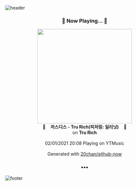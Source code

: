 ![header](https://capsule-render.vercel.app/api?type=wave&height=170&section=header&text=Hi.%20I'm%20SHIFT&fontColor=090707&fontAlignX=45&fontAlignY=65&fontSize=100)

<h3 align="center">🎵 Now Playing... 🎵</h3>
<p align="center">
  <a href="https://music.youtube.com/channel/UCQ35pW9P3Fe6fB8_Gt_LUgw">
    <img width="300" src="https://lh3.googleusercontent.com/Bas8J_1mBgpJv76yQ4Z3NzfJrWb6niS9bAtZmKJ5F-AYylo60V8ZxIjFWp8nc_kZCtCx3wECEUdrcSZEGw">
  </a>
  <br>
  🎵&nbsp&nbsp&nbsp <b>저스디스 - Tru Rich(피처링: 일리닛)</b> &nbsp&nbsp&nbsp🎵
  <br>
  on <b>Tru Rich</b>
  
  <br />
  <br />
  02/01/2021 20:08 Playing on YTMusic
  <br />
  <br />
  Generated with <a href="https://github.com/20chan/github-now">20chan/github-now</a>
</p>

<h3 align="center">•••</h3>

![footer](https://capsule-render.vercel.app/api?type=wave&height=150&section=footer)
